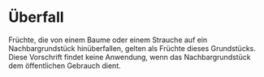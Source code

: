 # Überfall

Früchte, die von einem Baume oder einem Strauche auf ein Nachbargrundstück hinüberfallen, gelten als Früchte dieses Grundstücks. Diese Vorschrift findet keine Anwendung, wenn das Nachbargrundstück dem öffentlichen Gebrauch dient. 


